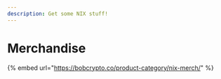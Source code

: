 ```yaml
---
description: Get some NIX stuff!
---
```


# Merchandise

{% embed url="https://bobcrypto.co/product-category/nix-merch/" %}

